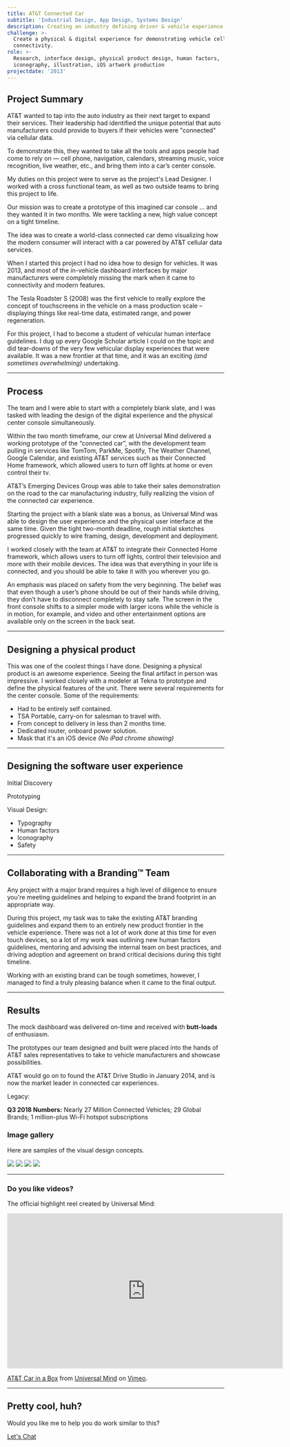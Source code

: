 ```yaml
---
title: AT&T Connected Car
subtitle: 'Industrial Design, App Design, Systems Design'
description: Creating an industry defining driver & vehicle experience.
challenge: >-
  Create a physical & digital experience for demonstrating vehicle cellular
  connectivity.
role: >-
  Research, interface design, physical product design, human factors,
  iconography, illustration, iOS artwork production
projectdate: '2013'
---
```

## Project Summary

AT&T wanted to tap into the auto industry as their next target to expand their services. Their leadership had identified the unique potential that auto manufacturers could provide to buyers if their vehicles were "connected" via cellular data.

To demonstrate this, they wanted to take all the tools and apps people had come to rely on — cell phone, navigation, calendars, streaming music, voice recognition, live weather, etc., and bring them into a car’s center console.

My duties on this project were to serve as the project's Lead Designer. I worked with a cross functional team, as well as two outside teams to bring this project to life.

Our mission was to create a prototype of this imagined car console ... and they wanted it in two months.
We were tackling a new, high value concept on a tight timeline.

The idea was to create a world-class connected car demo visualizing how the modern consumer will interact with a car powered by AT&T cellular data services.

When I started this project I had no idea how to design for vehicles. It was 2013, and most of the in-vehicle dashboard interfaces by major manufacturers were completely missing the mark when it came to connectivity and modern features.

The Tesla Roadster S (2008) was the first vehicle to really explore the concept of touchscreens in the vehicle on a mass production scale – displaying things like real-time data, estimated range, and power regeneration.

For this project, I had to become a student of vehicular human interface guidelines. I dug up every Google Scholar article I could on the topic and did tear-downs of the very few vehicular display experiences that were available. It was a new frontier at that time, and it was an exciting _(and sometimes overwhelming)_ undertaking.

- - -

## Process

The team and I were able to start with a completely blank slate, and I was tasked with leading the design of the digital experience and the physical center console simultaneously.

Within the two month timeframe, our crew at Universal Mind delivered a working prototype of the “connected car”, with the development team pulling in services like TomTom, ParkMe, Spotify, The Weather Channel, Google Calendar, and existing AT&T services such as their Connected Home framework, which allowed users to turn off lights at home or even control their tv.

AT&T’s Emerging Devices Group was able to take their sales demonstration on the road to the car manufacturing industry, fully realizing the vision of the connected car experience.

Starting the project with a blank slate was a bonus, as Universal Mind was able to design the user experience and the physical user interface at the same time. Given the tight two-month deadline, rough initial sketches progressed quickly to wire framing, design, development and deployment.

I worked closely with the team at AT&T to integrate their Connected Home framework, which allows users to turn off lights, control their television and more with their mobile devices. The idea was that everything in your life is connected, and you should be able to take it with you wherever you go.

An emphasis was placed on safety from the very beginning. The belief was that even though a user’s phone should be out of their hands while driving, they don’t have to disconnect completely to stay safe. The screen in the front console shifts to a simpler mode with larger icons while the vehicle is in motion, for example, and video and other entertainment options are available only on the screen in the back seat.

- - -

## Designing a physical product

This was one of the coolest things I have done. Designing a physical product is an awesome experience. Seeing the final artifact in person was impressive. I worked closely with a modeler at Tekna to prototype and define the physical features of the unit. There were several requirements for the center console. Some of the requirements:

* Had to be entirely self contained.
* TSA Portable, carry-on for salesman to travel with.
* From concept to delivery in less than 2 months time.
* Dedicated router, onboard power solution.
* Mask that it's an iOS device _(No iPad chrome showing)_

- - -

## Designing the software user experience

Initial Discovery

Prototyping

Visual Design:

* Typography
* Human factors
* Iconography
* Safety

- - -

## Collaborating with a Branding&trade; Team

Any project with a major brand requires a high level of diligence to ensure you're meeting guidelines and helping to expand the brand footprint in an appropriate way.

During this project, my task was to take the existing AT&T branding guidelines and expand them to an entirely new product frontier in the vehicle experience. There was not a lot of work done at this time for even touch devices, so a lot of my work was outlining new human factors guidelines, mentoring and advising the internal team on best practices, and driving adoption and agreement on brand critical decisions during this tight timeline.

Working with an existing brand can be tough sometimes, however, I managed to find a truly pleasing balance when it came to the final output.

- - -

## Results

The mock dashboard was delivered on-time and received with **butt-loads** of enthusiasm.

The prototypes our team designed and built were placed into the hands of AT&T sales representatives to take to vehicle manufacturers and showcase possibilities.

AT&T would go on to found the AT&T Drive Studio in January 2014, and is now the market leader in connected car experiences.

Legacy:

**Q3 2018 Numbers:** Nearly 27 Million Connected Vehicles; 29 Global Brands; 1 million-plus Wi-Fi hotspot subscriptions

### Image gallery

Here are samples of the visual design concepts.

<div class="gallery" data-columns="3">
	<img src="/images/demo/demo-portrait.jpg">
	<img src="/images/demo/demo-landscape.jpg">
	<img src="/images/demo/demo-square.jpg">
	<img src="/images/demo/demo-landscape-2.jpg">
</div>

- - -

### Do you like videos?

The official highlight reel created by Universal Mind:

<iframe src="https://player.vimeo.com/video/123196246" width="640" height="360" frameborder="0" webkitallowfullscreen mozallowfullscreen allowfullscreen></iframe>
<p><a href="https://vimeo.com/123196246">AT&amp;T Car in a Box</a> from <a href="https://vimeo.com/user38099233">Universal Mind</a> on <a href="https://vimeo.com">Vimeo</a>.</p>

- - -

## Pretty cool, huh?

Would you like me to help you do work similar to this?

<div><a href="https://jekyllthemes.io/theme/personal-website-jekyll-theme" class="button button--large">Let's Chat</a></div>
